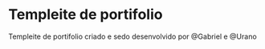 # Templeite de portifolio

Templeite de portifolio 
criado e sedo desenvolvido por @Gabriel e @Urano
